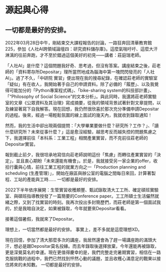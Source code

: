 # 源起與心得

## 一切都是最好的安排。

2022年03月28日中午，剛結束交大課程報告的討論，一路狂奔回清華教育館225，參加《人社AI跨領域論壇四：研究資料儲存庫》。這麼氣喘吁吁、這麼大汗淋漓的往前奔跑，才不至於錯過這個美好的初見——講者：莊庭瑞老師。

「人社AI」是什麼？這個問題我好奇、思考過，但沒有答案。講座結束之後，莊老師的「資料寄存所Depositar」理所當然地成為腦海中第一塊閃閃發亮的「人社AI」。過了不久，「中研院 實習」便出現在我的搜尋紀錄，在確認莊老師的實驗室「疑似」有在收人，我開始著手自己的申請資料。除了必備的「履歷」、以及我覺得可能加分的「Python專案程式碼」、「bike-sharing system的科技部計畫」、「“Philosophy of Social Science”的文本分析」。與此同時，我還將莊老師實驗室的文章《公眾資料及其治理》寫成摘要，從我的領域背景試著針對文章提問，以及練習著寫下自我解答。現在回想，我仍然很欣喜於那次充分準備申請Depositar的過程。後來，經過一場輕鬆氛圍的線上面試的幾天內，我就收到錄取通知！

然而，我的生活中卻出現兩個提問：「大學畢業要做什麼？研究所？工作？」、「讀什麼研究所？未來從事什麼？」這是愈沒經驗，越思考反而越失控的問題焦慮之下，我選擇前往「本科系：工業工程」相關產業實習，而不克前往莊老師的Depositar實習。

報到截止前夕，我很坦承地寫信向莊老師說明這份「焦慮」而轉往產業實習的「決定」，並且衷心期盼「未來還能有機會」。於是，我就接受另一家企業的offer，收拾行囊與心情，前往工業工程的就業方向之一「Production planning and scheduling (生產管理）」，開始在廠區與辦公室的電腦之間每日來回，計算著製程、工站的產能與工時......
一切都是最好的安排。

2022下半年依序展開：生管實習收穫頗豐、甄試錄取清大工工所、確定碩班實驗室、與碩班指導教授發了一篇簡要的Conference paper。工工所碩士生活儼然就緒之際，又到了找實習的時刻。我再次投出多封簡歷們，而莊老師是第一個面試我的，於是我暗自決定，如果被錄取，今年就要來Depositar看看。

接著這個暑假，我就來了Depositar。

理想上，一切當然都是最好的安排。
事實上，差不多就是這麼理想XD。

現在回憶，參加了清大那麼多次的講座，我居然還會為了趕一場講座跑的滿頭大汗，想必是跟Depositar莫名投緣。而去年錄取後選擇放棄，今年還能再被錄取，更是深覺莫名的幸運。現在更值得慶幸的是，我們完整走完暑期實習，相信在一路克服挑戰的過程中，我們已然找到怦然心動的議題，並且收穫心滿意足的戰果以接住將來的未知數。
一切都是最好的安排。
